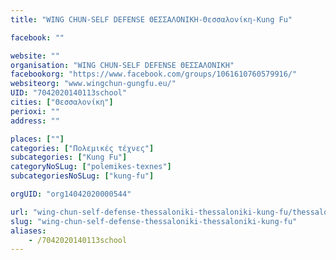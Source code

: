 ```yaml
---
title: "WING CHUN-SELF DEFENSE ΘΕΣΣΑΛΟΝΙΚΗ-Θεσσαλονίκη-Kung Fu"

facebook: ""

website: ""
organisation: "WING CHUN-SELF DEFENSE ΘΕΣΣΑΛΟΝΙΚΗ"
facebookorg: "https://www.facebook.com/groups/1061610760579916/"
websiteorg: "www.wingchun-gungfu.eu/"
UID: "7042020140113school"
cities: ["Θεσσαλονίκη"]
perioxi: ""
address: ""

places: [""]
categories: ["Πολεμικές τέχνες"]
subcategories: ["Kung Fu"]
categoryNoSLug: ["polemikes-texnes"]
subcategoriesNoSLug: ["kung-fu"]

orgUID: "org14042020000544"

url: "wing-chun-self-defense-thessaloniki-thessaloniki-kung-fu/thessaloniki"
slug: "wing-chun-self-defense-thessaloniki-thessaloniki-kung-fu"
aliases:
    - /7042020140113school
---
```





